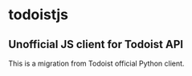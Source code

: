 # todoistjs
## Unofficial JS client for Todoist API
This is a migration from Todoist official Python client.
